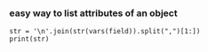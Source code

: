 
### easy way to list attributes of an object

```
str = '\n'.join(str(vars(field)).split(",")[1:])
print(str)
```
